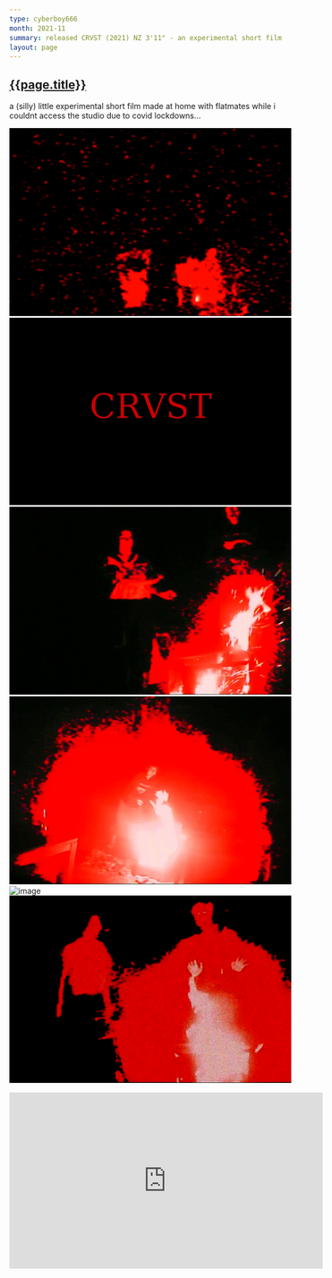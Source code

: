 ```yaml
---
type: cyberboy666
month: 2021-11
summary: released CRVST (2021) NZ 3'11" - an experimental short film
layout: page
---
```


## [ {{page.title}} ]({{page.url}})

a (silly) little experimental short film made at home with flatmates while i couldnt access the studio due to covid lockdowns...

![image](/images/cyberboy666/crvst_01.png)
![image](/images/cyberboy666/crvst_02.png)
![image](/images/cyberboy666/crvst_03.png)
![image](/images/cyberboy666/crvst_04.png)
![image](/images/cyberboy666/crvst_05.png)
![image](/images/cyberboy666/crvst_06.png)

<iframe title="CRVST" src="https://videos.scanlines.xyz/videos/embed/0cadfe1d-40d7-41c5-b5cc-2ddd8073965b" allowfullscreen="" sandbox="allow-same-origin allow-scripts allow-popups" width="560" height="315" frameborder="0"></iframe>